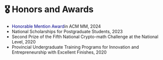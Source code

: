 # 🎖 Honors and Awards
- <font color=DarkBlue> Honorable Mention Award</font>in ACM MM, 2024
- National Scholarships for Postgraduate Students, 2023
- Second Prize of the Fifth National Crypto-math Challenge at the National Level, 2020
- Provincial Undergraduate Training Programs for Innovation and Entrepreneurship with Excellent Finishes, 2020 
